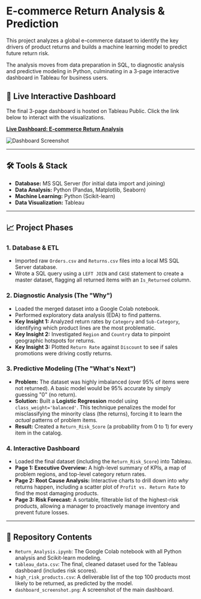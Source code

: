 # E-commerce Return Analysis & Prediction

This project analyzes a global e-commerce dataset to identify the key drivers of product returns and builds a machine learning model to predict future return risk.

The analysis moves from data preparation in SQL, to diagnostic analysis and predictive modeling in Python, culminating in a 3-page interactive dashboard in Tableau for business users.

## 🔗 Live Interactive Dashboard

The final 3-page dashboard is hosted on Tableau Public. Click the link below to interact with the visualizations.

**[Live Dashboard: E-commerce Return Analysis](https://public.tableau.com/app/profile/aaryan.raj2569/viz/E-commerceReturnAnalysis/1_ExecutiveOverview?publish=yes)**

![Dashboard Screenshot](dashboard_screenshot.png)

---

## 🛠️ Tools & Stack

* **Database:** MS SQL Server (for initial data import and joining)
* **Data Analysis:** Python (Pandas, Matplotlib, Seaborn)
* **Machine Learning:** Python (Scikit-learn)
* **Data Visualization:** Tableau

---

## 📈 Project Phases

### 1. Database & ETL
* Imported raw `Orders.csv` and `Returns.csv` files into a local MS SQL Server database.
* Wrote a SQL query using a `LEFT JOIN` and `CASE` statement to create a master dataset, flagging all returned items with an `Is_Returned` column.

### 2. Diagnostic Analysis (The "Why")
* Loaded the merged dataset into a Google Colab notebook.
* Performed exploratory data analysis (EDA) to find patterns.
* **Key Insight 1:** Analyzed return rates by `Category` and `Sub-Category`, identifying which product lines are the most problematic.
* **Key Insight 2:** Investigated `Region` and `Country` data to pinpoint geographic hotspots for returns.
* **Key Insight 3:** Plotted `Return Rate` against `Discount` to see if sales promotions were driving costly returns.

### 3. Predictive Modeling (The "What's Next")
* **Problem:** The dataset was highly imbalanced (over 95% of items were not returned). A basic model would be 95% accurate by simply guessing "0" (no return).
* **Solution:** Built a **Logistic Regression** model using `class_weight='balanced'`. This technique penalizes the model for misclassifying the minority class (the returns), forcing it to learn the *actual* patterns of problem items.
* **Result:** Created a `Return_Risk_Score` (a probability from 0 to 1) for every item in the catalog.

### 4. Interactive Dashboard
* Loaded the final dataset (including the `Return_Risk_Score`) into Tableau.
* **Page 1: Executive Overview:** A high-level summary of KPIs, a map of problem regions, and top-level category return rates.
* **Page 2: Root Cause Analysis:** Interactive charts to drill down into *why* returns happen, including a scatter plot of `Profit vs. Return Rate` to find the most damaging products.
* **Page 3: Risk Forecast:** A sortable, filterable list of the highest-risk products, allowing a manager to proactively manage inventory and prevent future losses.

---

## 📂 Repository Contents

* `Return_Analysis.ipynb`: The Google Colab notebook with all Python analysis and Scikit-learn modeling.
* `tableau_data.csv`: The final, cleaned dataset used for the Tableau dashboard (includes risk scores).
* `high_risk_products.csv`: A deliverable list of the top 100 products most likely to be returned, as predicted by the model.
* `dashboard_screenshot.png`: A screenshot of the main dashboard.
